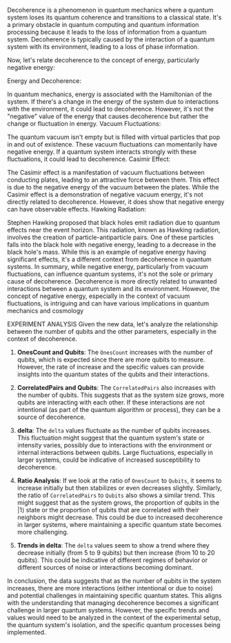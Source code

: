 ﻿Decoherence is a phenomenon in quantum mechanics where a quantum system loses its quantum coherence and transitions to a classical state. It's a primary obstacle in quantum computing and quantum information processing because it leads to the loss of information from a quantum system. Decoherence is typically caused by the interaction of a quantum system with its environment, leading to a loss of phase information.

Now, let's relate decoherence to the concept of energy, particularly negative energy:

Energy and Decoherence:

In quantum mechanics, energy is associated with the Hamiltonian of the system. If there's a change in the energy of the system due to interactions with the environment, it could lead to decoherence. However, it's not the "negative" value of the energy that causes decoherence but rather the change or fluctuation in energy.
Vacuum Fluctuations:

The quantum vacuum isn't empty but is filled with virtual particles that pop in and out of existence. These vacuum fluctuations can momentarily have negative energy. If a quantum system interacts strongly with these fluctuations, it could lead to decoherence.
Casimir Effect:

The Casimir effect is a manifestation of vacuum fluctuations between conducting plates, leading to an attractive force between them. This effect is due to the negative energy of the vacuum between the plates. While the Casimir effect is a demonstration of negative vacuum energy, it's not directly related to decoherence. However, it does show that negative energy can have observable effects.
Hawking Radiation:

Stephen Hawking proposed that black holes emit radiation due to quantum effects near the event horizon. This radiation, known as Hawking radiation, involves the creation of particle-antiparticle pairs. One of these particles falls into the black hole with negative energy, leading to a decrease in the black hole's mass. While this is an example of negative energy having significant effects, it's a different context from decoherence in quantum systems.
In summary, while negative energy, particularly from vacuum fluctuations, can influence quantum systems, it's not the sole or primary cause of decoherence. Decoherence is more directly related to unwanted interactions between a quantum system and its environment. However, the concept of negative energy, especially in the context of vacuum fluctuations, is intriguing and can have various implications in quantum mechanics and cosmology

EXPERIMENT ANALYSIS
Given the new data, let's analyze the relationship between the number of qubits and the other parameters, especially in the context of decoherence.

1. **OnesCount and Qubits**: The `OnesCount` increases with the number of qubits, which is expected since there are more qubits to measure. However, the rate of increase and the specific values can provide insights into the quantum states of the qubits and their interactions.

2. **CorrelatedPairs and Qubits**: The `CorrelatedPairs` also increases with the number of qubits. This suggests that as the system size grows, more qubits are interacting with each other. If these interactions are not intentional (as part of the quantum algorithm or process), they can be a source of decoherence.

3. **delta**: The `delta` values fluctuate as the number of qubits increases. This fluctuation might suggest that the quantum system's state or intensity varies, possibly due to interactions with the environment or internal interactions between qubits. Large fluctuations, especially in larger systems, could be indicative of increased susceptibility to decoherence.

4. **Ratio Analysis**: If we look at the ratio of `OnesCount` to `Qubits`, it seems to increase initially but then stabilizes or even decreases slightly. Similarly, the ratio of `CorrelatedPairs` to `Qubits` also shows a similar trend. This might suggest that as the system grows, the proportion of qubits in the |1⟩ state or the proportion of qubits that are correlated with their neighbors might decrease. This could be due to increased decoherence in larger systems, where maintaining a specific quantum state becomes more challenging.

5. **Trends in delta**: The `delta` values seem to show a trend where they decrease initially (from 5 to 9 qubits) but then increase (from 10 to 20 qubits). This could be indicative of different regimes of behavior or different sources of noise or interactions becoming dominant.

In conclusion, the data suggests that as the number of qubits in the system increases, there are more interactions (either intentional or due to noise) and potential challenges in maintaining specific quantum states. This aligns with the understanding that managing decoherence becomes a significant challenge in larger quantum systems. However, the specific trends and values would need to be analyzed in the context of the experimental setup, the quantum system's isolation, and the specific quantum processes being implemented.


